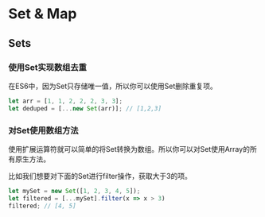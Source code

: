 # Set & Map

## Sets

### 使用Set实现数组去重

在ES6中，因为Set只存储唯一值，所以你可以使用Set删除重复项。

```js
let arr = [1, 1, 2, 2, 2, 3, 3];
let deduped = [...new Set(arr)]; // [1,2,3]
```

### 对Set使用数组方法

使用扩展运算符就可以简单的将Set转换为数组。所以你可以对Set使用Array的所有原生方法。

比如我们想要对下面的Set进行filter操作，获取大于3的项。

```js
let mySet = new Set([1, 2, 3, 4, 5]);
let filtered = [...mySet].filter(x => x > 3)
filtered; // [4, 5]
```